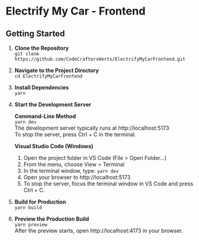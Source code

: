 # Electrify My Car - Frontend

## Getting Started

1. **Clone the Repository**  
   `git clone https://github.com/CodeCraftersHerts/ElectrifyMyCarFrontend.git`

2. **Navigate to the Project Directory**  
   `cd ElectrifyMyCarFrontend`

3. **Install Dependencies**  
   `yarn`

4. **Start the Development Server**

   **Command-Line Method**  
   `yarn dev`  
   The development server typically runs at http://localhost:5173  
   To stop the server, press Ctrl + C in the terminal.

   **Visual Studio Code (Windows)**  
   1. Open the project folder in VS Code (File > Open Folder...)  
   2. From the menu, choose View > Terminal  
   3. In the terminal window, type: `yarn dev`  
   4. Open your browser to http://localhost:5173  
   5. To stop the server, focus the terminal window in VS Code and press Ctrl + C.

5. **Build for Production**  
   `yarn build`

6. **Preview the Production Build**  
   `yarn preview`  
   After the preview starts, open http://localhost:4173 in your browser.
